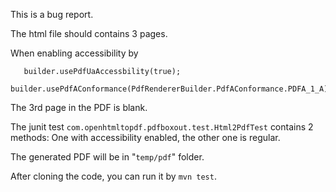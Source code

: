 This is a bug report.

The html file should contains 3 pages.

When enabling accessibility by 

```
   builder.usePdfUaAccessbility(true);
   builder.usePdfAConformance(PdfRendererBuilder.PdfAConformance.PDFA_1_A);
```

The 3rd page in the PDF is blank.

The junit test
`` com.openhtmltopdf.pdfboxout.test.Html2PdfTest `` contains 2 methods:
One with accessibility enabled, the other one is regular.

The generated PDF will be in "``temp/pdf``" folder.

After cloning the code, you can run it by ``mvn test``.
